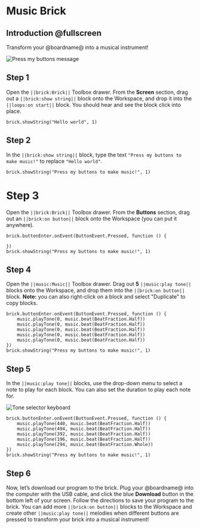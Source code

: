 # Music Brick

## Introduction @fullscreen

Transform your @boardname@ into a musical instrument!

![Press my buttons message](/static/tutorials/mindstorms-music/press-my-buttons.png)


## Step 1

Open the ``||brick:Brick||`` Toolbox drawer. From the **Screen** section, drag out a ``||brick:show string||`` block onto the Workspace, and drop it into the ``||loops:on start||`` block. You should hear and see the block click into place.

```blocks
brick.showString("Hello world", 1)
```

## Step 2

In the ``||brick:show string||`` block, type the text ``"Press my buttons to make music!"`` to replace ``"Hello world"``.

```blocks
brick.showString("Press my buttons to make music!", 1)
```

# Step 3

Open the ``||brick:Brick||`` Toolbox drawer. From the **Buttons** section, drag out an ``||brick:on button||`` block onto the Workspace (you can put it anywhere).

```blocks
brick.buttonEnter.onEvent(ButtonEvent.Pressed, function () {

})
brick.showString("Press my buttons to make music!", 1)
```

## Step 4

Open the ``||music:Music||`` Toolbox drawer. Drag out **5** ``||music:play tone||`` blocks onto the Workspace, and drop them into the ``||brick:on button||`` block. **Note:** you can also right-click on a block and select "Duplicate" to copy blocks.

```blocks
brick.buttonEnter.onEvent(ButtonEvent.Pressed, function () {
    music.playTone(0, music.beat(BeatFraction.Half))
    music.playTone(0, music.beat(BeatFraction.Half))
    music.playTone(0, music.beat(BeatFraction.Half))
    music.playTone(0, music.beat(BeatFraction.Half))
    music.playTone(0, music.beat(BeatFraction.Half))
})
brick.showString("Press my buttons to make music!", 1) 
```

## Step 5

In the ``||music:play tone||`` blocks, use the drop-down menu to select a note to play for each block.  You can also set the duration to play each note for.

![Tone selector keyboard](/static/tutorials/mindstorms-music/play-tone-dropdown.png)

```blocks
brick.buttonEnter.onEvent(ButtonEvent.Pressed, function () {
    music.playTone(440, music.beat(BeatFraction.Half))
    music.playTone(494, music.beat(BeatFraction.Half))
    music.playTone(392, music.beat(BeatFraction.Half))
    music.playTone(196, music.beat(BeatFraction.Half))
    music.playTone(294, music.beat(BeatFraction.Whole))
})
brick.showString("Press my buttons to make music!", 1)
```

## Step 6

Now, let’s download our program to the brick. Plug your @boardname@ into the computer with the USB cable, and click the blue **Download** button in the bottom left of your screen. Follow the directions to save your program to the brick. You can add more ``||brick:on button||`` blocks to the Workspace and create other ``||music:play tone||`` melodies when different buttons are pressed to transform your brick into a musical instrument!
 